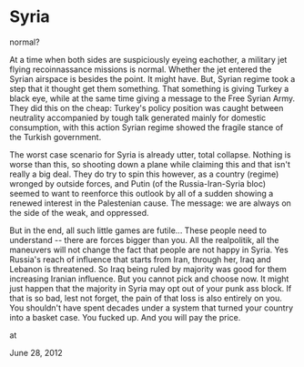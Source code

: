 # Syria
normal?

At a time when both sides are suspiciously 
eyeing eachother, a military jet flying recoinnassance missions is 
normal. Whether the jet entered the Syrian airspace is besides the 
point. It might have. But, Syrian regime took a step
 that it thought get them something. That something is giving 
Turkey a black eye, while at the same time giving a message to the Free 
Syrian Army. They did this on the cheap: Turkey's policy position was 
caught between neutrality accompanied by tough talk generated mainly for
 domestic consumption, with this action Syrian regime showed the fragile
 stance of the Turkish government.

The worst case 
scenario for Syria is already utter, total collapse. Nothing is worse 
than this, so shooting down a plane while claiming this and that isn't 
really a big deal. They do try to spin this however, as a country 
(regime) wronged by outside forces, and Putin (of the Russia-Iran-Syria 
bloc)  seemed to want to reenforce this outlook by all of a sudden 
showing a renewed interest in the Palestenian cause. The message: we are
 always on the side of the weak, and oppressed. 

But in the end, all
 such little games are futile... These people need to understand -- there 
are forces bigger than you. All the realpolitik, all the maneuvers will 
not change the fact that people are not happy in Syria. Yes Russia's 
reach of influence that starts from Iran, through her, Iraq and Lebanon 
is threatened. So Iraq being ruled by majority was good for them 
increasing Iranian influence. But you cannot pick and choose now. It 
might just happen that the majority in Syria may opt out of your punk 
ass block. If that is so bad, lest not forget, the pain of that loss is 
also entirely on you. You shouldn't have spent decades under a system 
that turned your country into a basket case. You fucked up. And you will
 pay the price.







at

June 28, 2012
















